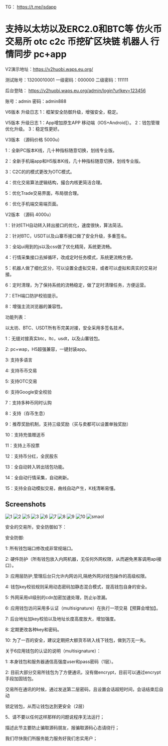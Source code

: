 TG： https://t.me/isdapp

# 支持以太坊以及ERC2.0和BTC等 仿火币交易所 otc c2c 币挖矿区块链 机器人 行情同步 pc+app


V2演示地址：https://v2huobi.waps.eu.org/

测试账号：13200010001
一级密码：000000
二级密码：111111

后台登陆： https://v2huobi.waps.eu.org/admin/login?urlkey=123456

账号：admin
密码：admin888

V6版本 升级日志
1：框架安全防御升级，增强安全，稳定。

V5版本  升级日志
1：App增加原生APP 移动端（IOS+Android]）。
2：钱包管理优化升级。
3：稳定性更好。

V3版本  （源码价格 5000u）

1：全新PC版本K线，几十种指标随意切换，划线专业版。

2：全新手机端app和H5版本K线，几十种指标随意切换，划线专业版。

3：C2C的的模式更改为OTC模式。

4：优化交易算法逻辑结构，撮合内核更简洁合理。

5：优化Trade交易界面，布局很合理。

6：优化手机端交易端页面。


V2版本 （源码 4000u）  


1：针对ETH自动转入转出接口的优化，速度很快，算法简洁。

2：针对BTC，USDT以及山寨币接口做了安全升级，多重签名。

3：全站ui用到的js以及css做了优化精简，系统更流畅。

4：行情采集接口去掉循环，改成定时任务模式，系统更流畅方便。

5：机器人做了细化区分，可以设置全虚拟交易，或者可以虚拟和真实的交易对接。

6：定时清理，为了保持系统的流畅稳定，做了定时清理任务，方便运营。

7：ETH端口防护校验提示。

8：增强主流浏览器的兼容性。




功能列表：

以太坊、BTC、USDT所有币完美对接，安全采用多签名技术。

1：无缝对接真实btc，ltc，usdt，以及山寨钱包。

2:   pc+wap，H5超强兼容，一键封装app。

3:   支持多语言

4:   支持币币交易

5:   支持OTC交易

6:   支持Google安全校验

7：支持多种币同时认购

8：支持（存币生息）

9：推荐奖励机制，支持三级奖励（买与卖都可以设置单独奖励）

10：支持充值赠送币

11：支持上币投票

12：支持币分红，全民股东

13：全自动转入转出钱包功能。

14：全自动行情采集，自动刷新。

15：支持全自动模拟交易，曲线自动产生，K线清晰易懂。


## Screenshots
![1](01.png)
![2](02.JPG)
![5](05.JPG)
![3](03.JPG)
![6](06.JPG)
![7](07.JPG)
![8](08.JPG)
![9](09.JPG)
![10](10.JPG)
![smaol](small.png)






安全的交易所，安全防御如下：

安全防御:

1: 所有钱包端口修改成非常规端口。

2: 硬件防护（所有钱包放入内网机器，无任何外网权限，从而避免黑客调用api接口）。

3: 应用层防护,管理后台只允许内网访问,隔绝外网对钱包操作的高级权限。

4: 钱包key校验规则采用动态密码加静态混合模式，提高钱包自身的安全。

5: 外网采用sll级别的cdn加密加速处理，防止ip泄漏。

6: 应用钱包访问采用多认证（multisignature）在执行一项交易【预算会增加】。

7: 后台地址加key校验以及地址长度高度放大，增加强度。

8: 定期更改各种key和密码。

10: 为了一百的安全，建议定期把大额货币转入线下钱包，做到万无一失。

关于6应用钱包的认证的说明（multisignature）：

1: 本身钱包和服务器通信高强度user和pass密码（1层）。

2: 目前大部分交易所钱包为了方便通讯，没有做encrypt，目前可以通过encrypt手段加固钱包。

   交易所在通讯的时候，通过发送第二层密码，且设置会话超短时间，会话结束后自动

   锁定钱包，从而让钱包达到更安全（2层）

5、请不要以任何这样那样的问题说程序无法运行；

描述此节主要防止骗取源码朋友，报骗取源码心态请绕行；

我们尽快我们所服务能力服务好我们忠实用户；
